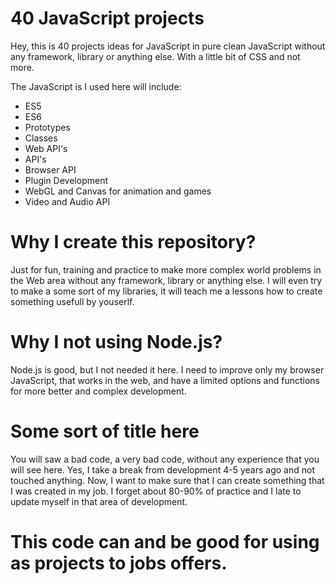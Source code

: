 # 40 JavaScript projects

Hey, this is 40 projects ideas for JavaScript in pure clean JavaScript without any framework, library or anything else.
With a little bit of CSS and not more.

The JavaScript is I used here will include:
- ES5
- ES6
- Prototypes
- Classes
- Web API's
- API's
- Browser API
- Plugin Development
- WebGL and Canvas for animation and games
- Video and Audio API

# Why I create this repository?
Just for fun, training and practice to make more complex world problems in the Web area without any framework, library or anything else. I will even try to make a some sort of my libraries, it will teach me a lessons how to create something usefull by youserlf.

# Why I not using Node.js?
Node.js is good, but I not needed it here.
I need to improve only my browser JavaScript, that works in the web, and have a limited options and functions for more better and complex development.

# Some sort of title here

You will saw a bad code, a very bad code, without any experience that you will see here.
Yes, I take a break from development 4-5 years ago and not touched anything.
Now, I want to make sure that I can create something that I was created in my job.
I forget about 80-90% of practice and I late to update myself in that area of development.

# This code can and be good for using as projects to jobs offers.
